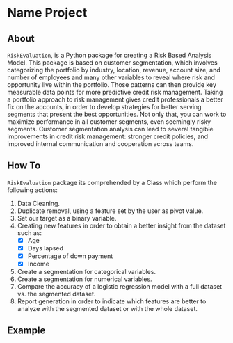 # **Name Project**

## **About**

`RiskEvaluation`, is a Python package for creating a Risk Based Analysis Model. This package is based on customer segmentation, which involves categorizing the portfolio by industry, location, revenue, account size, and number of employees and many other variables to reveal where risk and opportunity live within the portfolio. Those patterns can then provide key measurable data points for more predictive credit risk management. Taking a portfolio approach to risk management gives credit professionals a better fix on the accounts, in order to develop strategies for better serving segments that present the best opportunities. Not only that, you can work to maximize performance in all customer segments, even seemingly risky segments.
Customer segmentation analysis can lead to several tangible improvements in credit risk management: stronger credit policies, and improved internal communication and cooperation across teams. 

## **How To**
`RiskEvaluation` package its comprehended by a Class which perform the following actions:

1. Data Cleaning.
1. Duplicate removal, using a feature set by the user as pivot value.
1. Set our target as a binary variable.
1. Creating new features in order to obtain a better insight from the dataset such as:
	- [x] Age
	- [x] Days lapsed
	- [x] Percentage of down payment
	- [x] Income
1. Create a segmentation for categorical variables.
1. Create a segmentation for numerical variables.
1. Compare the accuracy of a logistic regression model with a full dataset vs. the segmented dataset.
1. Report generation in order to indicate which features are better to analyze with the segmented dataset or with the whole dataset.

## Example



